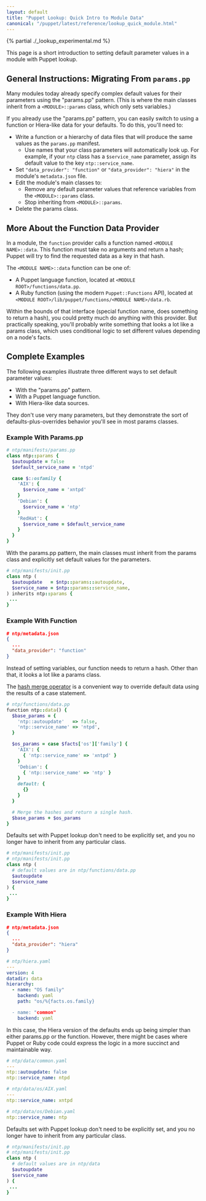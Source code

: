 ```yaml
---
layout: default
title: "Puppet Lookup: Quick Intro to Module Data"
canonical: "/puppet/latest/reference/lookup_quick_module.html"
---
```


[hash merge operator]: ./lang_expressions.html#merging


{% partial ./_lookup_experimental.md %}

This page is a short introduction to setting default parameter values in a module with Puppet lookup.

## General Instructions: Migrating From `params.pp`

Many modules today already specify complex default values for their parameters using the "params.pp" pattern. (This is where the main classes inherit from a `<MODULE>::params` class, which only sets variables.)

If you already use the "params.pp" pattern, you can easily switch to using a function or Hiera-like data for your defaults. To do this, you'll need to:

* Write a function or a hierarchy of data files that will produce the same values as the `params.pp` manifest.
    * Use names that your class parameters will automatically look up. For example, if your `ntp` class has a `$service_name` parameter, assign its default value to the key `ntp::service_name`.
* Set `"data_provider": "function"` or `"data_provider": "hiera"` in the module's `metadata.json` file.
* Edit the module's main classes to:
    * Remove any default parameter values that reference variables from the `<MODULE>::params` class.
    * Stop inheriting from `<MODULE>::params`.
* Delete the params class.

## More About the Function Data Provider

In a module, the `function` provider calls a function named `<MODULE NAME>::data`. This function must take no arguments and return a hash; Puppet will try to find the requested data as a key in that hash.

The `<MODULE NAME>::data` function can be one of:

* A Puppet language function, located at `<MODULE ROOT>/functions/data.pp`.
* A Ruby function (using the modern `Puppet::Functions` API), located at `<MODULE ROOT>/lib/puppet/functions/<MODULE NAME>/data.rb`.

Within the bounds of that interface (special function name, does something to return a hash), you could pretty much do anything with this provider. But practically speaking, you'll probably write something that looks a lot like a params class, which uses conditional logic to set different values depending on a node's facts.

## Complete Examples

The following examples illustrate three different ways to set default parameter values:

* With the "params.pp" pattern.
* With a Puppet language function.
* With Hiera-like data sources.

They don't use very many parameters, but they demonstrate the sort of defaults-plus-overrides behavior you'll see in most params classes.

### Example With Params.pp

~~~ ruby
# ntp/manifests/params.pp
class ntp::params {
  $autoupdate = false
  $default_service_name = 'ntpd'

  case $::osfamily {
    'AIX': {
      $service_name = 'xntpd'
    }
    'Debian': {
      $service_name = 'ntp'
    }
    'RedHat': {
      $service_name = $default_service_name
    }
  }
}
~~~

With the params.pp pattern, the main classes must inherit from the params class and explicitly set default values for the parameters.

~~~ ruby
# ntp/manifests/init.pp
class ntp (
  $autoupdate   = $ntp::params::autoupdate,
  $service_name = $ntp::params::service_name,
) inherits ntp::params {
 ...
}
~~~

### Example With Function

~~~ json
# ntp/metadata.json
{
  ...
  "data_provider": "function"
}
~~~

Instead of setting variables, our function needs to return a hash. Other than that, it looks a lot like a params class.

The [hash merge operator][] is a convenient way to override default data using the results of a case statement.

~~~ ruby
# ntp/functions/data.pp
function ntp::data() {
  $base_params = {
    'ntp::autoupdate'   => false,
    'ntp::service_name' => 'ntpd',
  }

  $os_params = case $facts['os']['family'] {
    'AIX': {
      { 'ntp::service_name' => 'xntpd' }
    }
    'Debian': {
      { 'ntp::service_name' => 'ntp' }
    }
    default: {
      {}
    }
  }

  # Merge the hashes and return a single hash.
  $base_params + $os_params
}
~~~

Defaults set with Puppet lookup don't need to be explicitly set, and you no longer have to inherit from any particular class.

~~~ ruby
# ntp/manifests/init.pp
# ntp/manifests/init.pp
class ntp (
  # default values are in ntp/functions/data.pp
  $autoupdate
  $service_name
) {
 ...
}
~~~

### Example With Hiera

~~~ json
# ntp/metadata.json
{
  ...
  "data_provider": "hiera"
}
~~~

~~~ yaml
# ntp/hiera.yaml
---
version: 4
datadir: data
hierarchy:
  - name: "OS family"
    backend: yaml
    path: "os/%{facts.os.family}

  - name: "common"
    backend: yaml
~~~

In this case, the Hiera version of the defaults ends up being simpler than either params.pp or the function. However, there might be cases where Puppet or Ruby code could express the logic in a more succinct and maintainable way.

~~~ yaml
# ntp/data/common.yaml
---
ntp::autoupdate: false
ntp::service_name: ntpd

# ntp/data/os/AIX.yaml
---
ntp::service_name: xntpd

# ntp/data/os/Debian.yaml
ntp::service_name: ntp
~~~

Defaults set with Puppet lookup don't need to be explicitly set, and you no longer have to inherit from any particular class.

~~~ ruby
# ntp/manifests/init.pp
# ntp/manifests/init.pp
class ntp (
  # default values are in ntp/data
  $autoupdate
  $service_name
) {
 ...
}
~~~
